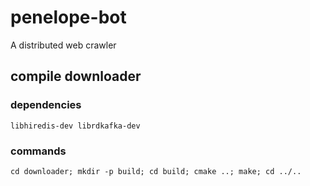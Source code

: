 # penelope-bot
A distributed web crawler


## compile downloader

### dependencies
```
libhiredis-dev librdkafka-dev

```

### commands

```
cd downloader; mkdir -p build; cd build; cmake ..; make; cd ../..
```


